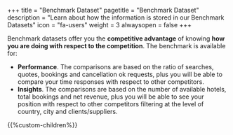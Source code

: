 +++
title = "Benchmark Dataset"
pagetitle = "Benchmark Dataset"
description = "Learn about how the information is stored in our Benchmark Datasets"
icon = "fa-users" 
weight = 3
alwaysopen = false
+++

Benchmark datasets offer you the **competitive advantage** of knowing **how you are doing with respect to the competition**. The benchmark is available for:

* **Performance**. The comparisons are based on the ratio of searches, quotes, bookings and cancellation ok requests, plus you will be able to compare your time responses with respect to other competitors.
* **Insights**. The comparisons are based on the number of available hotels, total bookings and net revenue, plus you will be able to see your position with respect to other competitors filtering at the level of country, city and clients/suppliers.

{{%custom-children%}}

